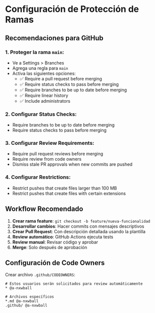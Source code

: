 # Configuración de Protección de Ramas

## Recomendaciones para GitHub

### 1. Proteger la rama `main`:
- Ve a Settings > Branches
- Agrega una regla para `main`
- Activa las siguientes opciones:
  - ✅ Require a pull request before merging
  - ✅ Require status checks to pass before merging
  - ✅ Require branches to be up to date before merging
  - ✅ Require linear history
  - ✅ Include administrators

### 2. Configurar Status Checks:
- Require branches to be up to date before merging
- Require status checks to pass before merging

### 3. Configurar Review Requirements:
- Require pull request reviews before merging
- Require review from code owners
- Dismiss stale PR approvals when new commits are pushed

### 4. Configurar Restrictions:
- Restrict pushes that create files larger than 100 MB
- Restrict pushes that create files with certain extensions

## Workflow Recomendado

1. **Crear rama feature**: `git checkout -b feature/nueva-funcionalidad`
2. **Desarrollar cambios**: Hacer commits con mensajes descriptivos
3. **Crear Pull Request**: Con descripción detallada usando la plantilla
4. **Review automático**: GitHub Actions ejecuta tests
5. **Review manual**: Revisar código y aprobar
6. **Merge**: Solo después de aprobación

## Configuración de Code Owners

Crear archivo `.github/CODEOWNERS`:
```
# Estos usuarios serán solicitados para review automáticamente
* @a-nxwball

# Archivos específicos
*.md @a-nxwball
.github/ @a-nxwball 
